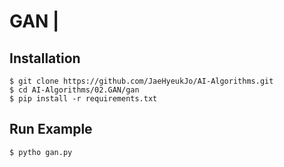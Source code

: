 # GAN |

## Installation
    $ git clone https://github.com/JaeHyeukJo/AI-Algorithms.git
    $ cd AI-Algorithms/02.GAN/gan
    $ pip install -r requirements.txt

## Run Example
```
$ pytho gan.py
```
